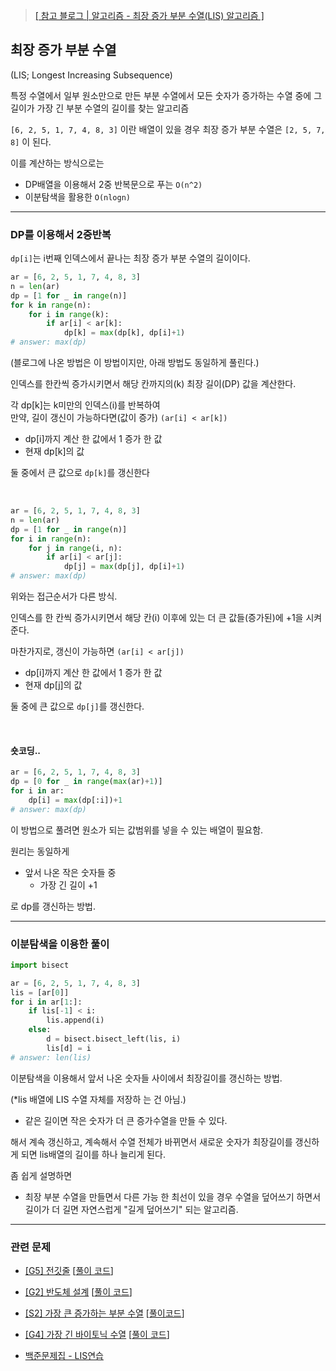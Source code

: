 
> [[ 참고 블로그 | 알고리즘 - 최장 증가 부분 수열(LIS) 알고리즘 ]](https://chanhuiseok.github.io/posts/algo-49/)

## 최장 증가 부분 수열
(LIS; Longest Increasing Subsequence)

특정 수열에서 일부 원소만으로 만든 부분 수열에서
모든 숫자가 증가하는 수열
중에 그 길이가 가장 긴 부분 수열의 길이를 찾는 알고리즘

`[6, 2, 5, 1, 7, 4, 8, 3]` 이란 배열이 있을 경우
최장 증가 부분 수열은 `[2, 5, 7, 8]` 이 된다.

이를 계산하는 방식으로는   
- DP배열을 이용해서 2중 반복문으로 푸는 `O(n^2)`
- 이분탐색을 활용한 `O(nlogn)`

***

### DP를 이용해서 2중반복

`dp[i]`는 i번째 인덱스에서 끝나는 최장 증가 부분 수열의 길이이다.

```python
ar = [6, 2, 5, 1, 7, 4, 8, 3]
n = len(ar)
dp = [1 for _ in range(n)]
for k in range(n):
    for i in range(k):
        if ar[i] < ar[k]:
            dp[k] = max(dp[k], dp[i]+1)
# answer: max(dp)
```
(블로그에 나온 방법은 이 방법이지만,
아래 방법도 동일하게 풀린다.)

인덱스를 한칸씩 증가시키면서 해당 칸까지의(k) 최장 길이(DP) 값을 계산한다.

각 dp[k]는 k미만의 인덱스(i)를 반복하여   
만약, 길이 갱신이 가능하다면(값이 증가) `(ar[i] < ar[k])`

- dp[i]까지 계산 한 값에서 1 증가 한 값
- 현재 dp[k]의 값

둘 중에서 큰 값으로 `dp[k]`를 갱신한다

<br>

```python
ar = [6, 2, 5, 1, 7, 4, 8, 3]
n = len(ar)
dp = [1 for _ in range(n)]
for i in range(n):
    for j in range(i, n):
        if ar[i] < ar[j]:
            dp[j] = max(dp[j], dp[i]+1)
# answer: max(dp)
```
위와는 접근순서가 다른 방식.

인덱스를 한 칸씩 증가시키면서
해당 칸(i) 이후에 있는 더 큰 값들(증가된)에 +1을 시켜준다.

마찬가지로, 갱신이 가능하면 `(ar[i] < ar[j])`
- dp[i]까지 계산 한 값에서 1 증가 한 값
- 현재 dp[j]의 값

둘 중에 큰 값으로 `dp[j]`를 갱신한다.

<br>

#### 숏코딩..
```python
ar = [6, 2, 5, 1, 7, 4, 8, 3]
dp = [0 for _ in range(max(ar)+1)]
for i in ar:
    dp[i] = max(dp[:i])+1
# answer: max(dp)
```
이 방법으로 풀려면 원소가 되는 값범위를
넣을 수 있는 배열이 필요함.

원리는 동일하게
- 앞서 나온 작은 숫자들 중
    - 가장 긴 길이 +1

로 dp를 갱신하는 방법.

***

### 이분탐색을 이용한 풀이

```python
import bisect

ar = [6, 2, 5, 1, 7, 4, 8, 3]
lis = [ar[0]]
for i in ar[1:]:
    if lis[-1] < i:
        lis.append(i)
    else:
        d = bisect.bisect_left(lis, i)
        lis[d] = i
# answer: len(lis)
```
이분탐색을 이용해서
앞서 나온 숫자들 사이에서
최장길이를 갱신하는 방법.

(*lis 배열에 LIS 수열 자체를 저장하 는 건 아님.)

- 같은 길이면 작은 숫자가 더 큰 증가수열을 만들 수 있다.

해서 계속 갱신하고, 계속해서 수열 전체가 바뀌면서
새로운 숫자가 최장길이를 갱신하게 되면
lis배열의 길이를 하나 늘리게 된다.

좀 쉽게 설명하면
- 최장 부분 수열을 만들면서
  다른 가능 한 최선이 있을 경우
  수열을 덮어쓰기 하면서
  길이가 더 길면 자연스럽게 "길게 덮어쓰기"
  되는 알고리즘.


***

### 관련 문제

- [[G5] 전깃줄](https://www.acmicpc.net/problem/2565) [[풀이 코드](/PS/baekjoon_online_judge/gold/5/BOJ%202565.py)]
- [[G2] 반도체 설계](https://acmicpc.net/problem/2352) [[풀이 코드](PS/baekjoon_online_judge/gold/2/BOJ%202352.py)]
- [[S2] 가장 큰 증가하는 부분 수열](https://www.acmicpc.net/problem/11055) [[풀이코드](/PS/baekjoon_online_judge/silver/2/BOJ%2011055.py)]
- [[G4] 가장 긴 바이토닉 수열](https://www.acmicpc.net/problem/11054) [[풀이 코드](PS/baekjoon_online_judge/gold/4/BOJ%2011054.py)]


- [백준문제집 - LIS연습](https://www.acmicpc.net/workbook/view/1911)